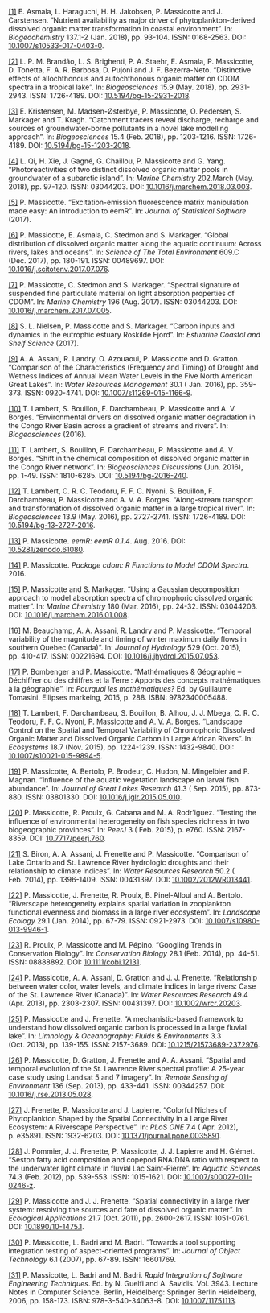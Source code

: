 <a name=bib-Asmala2018></a>[\[1\]](#cite-Asmala2018) E. Asmala, L.
Haraguchi, H. H. Jakobsen, P. Massicotte and J. Carstensen. “Nutrient
availability as major driver of phytoplankton-derived dissolved organic
matter transformation in coastal environment”. In: *Biogeochemistry*
137.1-2 (Jan. 2018), pp. 93-104. ISSN: 0168-2563. DOI:
[10.1007/s10533-017-0403-0](https://doi.org/10.1007/s10533-017-0403-0).

<a name=bib-Brandao2018></a>[\[2\]](#cite-Brandao2018) L. P. M. Brandão,
L. S. Brighenti, P. A. Staehr, E. Asmala, P. Massicotte, D. Tonetta, F.
A. R. Barbosa, D. Pujoni and J. F. Bezerra-Neto. “Distinctive effects of
allochthonous and autochthonous organic matter on CDOM spectra in a
tropical lake”. In: *Biogeosciences* 15.9 (May. 2018), pp. 2931-2943.
ISSN: 1726-4189. DOI:
[10.5194/bg-15-2931-2018](https://doi.org/10.5194/bg-15-2931-2018).

<a name=bib-Kristensen2018></a>[\[3\]](#cite-Kristensen2018) E.
Kristensen, M. Madsen-Østerbye, P. Massicotte, O. Pedersen, S. Markager
and T. Kragh. “Catchment tracers reveal discharge, recharge and sources
of groundwater-borne pollutants in a novel lake modelling approach”. In:
*Biogeosciences* 15.4 (Feb. 2018), pp. 1203-1216. ISSN: 1726-4189. DOI:
[10.5194/bg-15-1203-2018](https://doi.org/10.5194/bg-15-1203-2018).

<a name=bib-Qi2018></a>[\[4\]](#cite-Qi2018) L. Qi, H. Xie, J. Gagné, G.
Chaillou, P. Massicotte and G. Yang. “Photoreactivities of two distinct
dissolved organic matter pools in groundwater of a subarctic island”.
In: *Marine Chemistry* 202.March (May. 2018), pp. 97-120. ISSN:
03044203. DOI:
[10.1016/j.marchem.2018.03.003](https://doi.org/10.1016/j.marchem.2018.03.003).

<a name=bib-Massicotte2017JSS></a>[\[5\]](#cite-Massicotte2017JSS) P.
Massicotte. “Excitation-emission fluorescence matrix manipulation made
easy: An introduction to eemR”. In: *Journal of Statistical Software*
(2017).

<a name=bib-Massicotte2017></a>[\[6\]](#cite-Massicotte2017) P.
Massicotte, E. Asmala, C. Stedmon and S. Markager. “Global distribution
of dissolved organic matter along the aquatic continuum: Across rivers,
lakes and oceans”. In: *Science of The Total Environment* 609.C
(Dec. 2017), pp. 180-191. ISSN: 00489697. DOI:
[10.1016/j.scitotenv.2017.07.076](https://doi.org/10.1016/j.scitotenv.2017.07.076).

<a name=bib-Massicotte2017a></a>[\[7\]](#cite-Massicotte2017a) P.
Massicotte, C. Stedmon and S. Markager. “Spectral signature of suspended
fine particulate material on light absorption properties of CDOM”. In:
*Marine Chemistry* 196 (Aug. 2017). ISSN: 03044203. DOI:
[10.1016/j.marchem.2017.07.005](https://doi.org/10.1016/j.marchem.2017.07.005).

<a name=bib-Nielsen2017></a>[\[8\]](#cite-Nielsen2017) S. L. Nielsen, P.
Massicotte and S. Markager. “Carbon inputs and dynamics in the eutrophic
estuary Roskilde Fjord”. In: *Estuarine Coastal and Shelf Science*
(2017).

<a name=bib-Assani2016></a>[\[9\]](#cite-Assani2016) A. A. Assani, R.
Landry, O. Azouaoui, P. Massicotte and D. Gratton. “Comparison of the
Characteristics (Frequency and Timing) of Drought and Wetness Indices of
Annual Mean Water Levels in the Five North American Great Lakes”. In:
*Water Resources Management* 30.1 ( Jan. 2016), pp. 359-373. ISSN:
0920-4741. DOI:
[10.1007/s11269-015-1166-9](https://doi.org/10.1007/s11269-015-1166-9).

<a name=bib-Lambert2016b></a>[\[10\]](#cite-Lambert2016b) T. Lambert, S.
Bouillon, F. Darchambeau, P. Massicotte and A. V. Borges. “Environmental
drivers on dissolved organic matter degradation in the Congo River Basin
across a gradient of streams and rivers”. In: *Biogeosciences* (2016).

<a name=bib-Lambert2016a></a>[\[11\]](#cite-Lambert2016a) T. Lambert, S.
Bouillon, F. Darchambeau, P. Massicotte and A. V. Borges. “Shift in the
chemical composition of dissolved organic matter in the Congo River
network”. In: *Biogeosciences Discussions* (Jun. 2016), pp. 1-49. ISSN:
1810-6285. DOI:
[10.5194/bg-2016-240](https://doi.org/10.5194/bg-2016-240).

<a name=bib-Lambert2016></a>[\[12\]](#cite-Lambert2016) T. Lambert, C.
R. C. Teodoru, F. F. C. Nyoni, S. Bouillon, F. Darchambeau, P.
Massicotte and A. V. A. Borges. “Along-stream transport and
transformation of dissolved organic matter in a large tropical river”.
In: *Biogeosciences* 13.9 (May. 2016), pp. 2727-2741. ISSN: 1726-4189.
DOI: [10.5194/bg-13-2727-2016](https://doi.org/10.5194/bg-13-2727-2016).

<a name=bib-Massicotte2016></a>[\[13\]](#cite-Massicotte2016) P.
Massicotte. *eemR: eemR 0.1.4*. Aug. 2016. DOI:
[10.5281/zenodo.61080](https://doi.org/10.5281/zenodo.61080).

<a name=bib-MassicotteCDOM></a>[\[14\]](#cite-MassicotteCDOM) P.
Massicotte. *Package cdom: R Functions to Model CDOM Spectra*. 2016.

<a name=bib-Massicotte2016MC></a>[\[15\]](#cite-Massicotte2016MC) P.
Massicotte and S. Markager. “Using a Gaussian decomposition approach to
model absorption spectra of chromophoric dissolved organic matter”. In:
*Marine Chemistry* 180 (Mar. 2016), pp. 24-32. ISSN: 03044203. DOI:
[10.1016/j.marchem.2016.01.008](https://doi.org/10.1016/j.marchem.2016.01.008).

<a name=bib-Beauchamp2015></a>[\[16\]](#cite-Beauchamp2015) M.
Beauchamp, A. A. Assani, R. Landry and P. Massicotte. “Temporal
variability of the magnitude and timing of winter maximum daily flows in
southern Quebec (Canada)”. In: *Journal of Hydrology* 529 (Oct. 2015),
pp. 410-417. ISSN: 00221694. DOI:
[10.1016/j.jhydrol.2015.07.053](https://doi.org/10.1016/j.jhydrol.2015.07.053).

<a name=bib-Bombenger2015></a>[\[17\]](#cite-Bombenger2015) P. Bombenger
and P. Massicotte. “Mathématiques & Géographie – Déchiffrer ou des
chiffres et la Terre : Apports des concepts mathématiques à la
géographie”. In: *Pourquoi les mathématiques?* Ed. by Guillaume
Tomasini. Ellipses markeing, 2015, p. 288. ISBN: 9782340005488.

<a name=bib-Lambert2015a></a>[\[18\]](#cite-Lambert2015a) T. Lambert, F.
Darchambeau, S. Bouillon, B. Alhou, J. J. Mbega, C. R. C. Teodoru, F. F.
C. Nyoni, P. Massicotte and A. V. A. Borges. “Landscape Control on the
Spatial and Temporal Variability of Chromophoric Dissolved Organic
Matter and Dissolved Organic Carbon in Large African Rivers”. In:
*Ecosystems* 18.7 (Nov. 2015), pp. 1224-1239. ISSN: 1432-9840. DOI:
[10.1007/s10021-015-9894-5](https://doi.org/10.1007/s10021-015-9894-5).

<a name=bib-Massicotte2015a></a>[\[19\]](#cite-Massicotte2015a) P.
Massicotte, A. Bertolo, P. Brodeur, C. Hudon, M. Mingelbier and P.
Magnan. “Influence of the aquatic vegetation landscape on larval fish
abundance”. In: *Journal of Great Lakes Research* 41.3 ( Sep. 2015),
pp. 873-880. ISSN: 03801330. DOI:
[10.1016/j.jglr.2015.05.010](https://doi.org/10.1016/j.jglr.2015.05.010).

<a name=bib-Massicotte2015></a>[\[20\]](#cite-Massicotte2015) P.
Massicotte, R. Proulx, G. Cabana and M. A. Rodr'iguez. “Testing the
influence of environmental heterogeneity on fish species richness in two
biogeographic provinces”. In: *PeerJ* 3 ( Feb. 2015), p. e760. ISSN:
2167-8359. DOI: [10.7717/peerj.760](https://doi.org/10.7717/peerj.760).

<a name=bib-Biron2014></a>[\[21\]](#cite-Biron2014) S. Biron, A. A.
Assani, J. Frenette and P. Massicotte. “Comparison of Lake Ontario and
St. Lawrence River hydrologic droughts and their relationship to climate
indices”. In: *Water Resources Research* 50.2 ( Feb. 2014),
pp. 1396-1409. ISSN: 00431397. DOI:
[10.1002/2012WR013441](https://doi.org/10.1002/2012WR013441).

<a name=bib-Massicotte2014></a>[\[22\]](#cite-Massicotte2014) P.
Massicotte, J. Frenette, R. Proulx, B. Pinel-Alloul and A. Bertolo.
“Riverscape heterogeneity explains spatial variation in zooplankton
functional evenness and biomass in a large river ecosystem”. In:
*Landscape Ecology* 29.1 (Jan. 2014), pp. 67-79. ISSN: 0921-2973. DOI:
[10.1007/s10980-013-9946-1](https://doi.org/10.1007/s10980-013-9946-1).

<a name=bib-Proulx2014></a>[\[23\]](#cite-Proulx2014) R. Proulx, P.
Massicotte and M. Pépino. “Googling Trends in Conservation Biology”. In:
*Conservation Biology* 28.1 (Feb. 2014), pp. 44-51. ISSN: 08888892. DOI:
[10.1111/cobi.12131](https://doi.org/10.1111/cobi.12131).

<a name=bib-Massicotte2013b></a>[\[24\]](#cite-Massicotte2013b) P.
Massicotte, A. A. Assani, D. Gratton and J. J. Frenette. “Relationship
between water color, water levels, and climate indices in large rivers:
Case of the St. Lawrence River (Canada)”. In: *Water Resources Research*
49.4 (Apr. 2013), pp. 2303-2307. ISSN: 00431397. DOI:
[10.1002/wrcr.20203](https://doi.org/10.1002/wrcr.20203).

<a
name=bib-Massicotte2013LOFE></a>[\[25\]](#cite-Massicotte2013LOFE) P.
Massicotte and J. Frenette. “A mechanistic-based framework to understand
how dissolved organic carbon is processed in a large fluvial lake”. In:
*Limnology & Oceanography: Fluids & Environments* 3.3 (Oct. 2013),
pp. 139-155. ISSN: 2157-3689. DOI:
[10.1215/21573689-2372976](https://doi.org/10.1215/21573689-2372976).

<a name=bib-Massicotte2013RSE></a>[\[26\]](#cite-Massicotte2013RSE) P.
Massicotte, D. Gratton, J. Frenette and A. A. Assani. “Spatial and
temporal evolution of the St. Lawrence River spectral profile: A 25-year
case study using Landsat 5 and 7 imagery”. In: *Remote Sensing of
Environment* 136 (Sep. 2013), pp. 433-441. ISSN: 00344257. DOI:
[10.1016/j.rse.2013.05.028](https://doi.org/10.1016/j.rse.2013.05.028).

<a name=bib-Frenette2012></a>[\[27\]](#cite-Frenette2012) J. Frenette,
P. Massicotte and J. Lapierre. “Colorful Niches of Phytoplankton Shaped
by the Spatial Connectivity in a Large River Ecosystem: A Riverscape
Perspective”. In: *PLoS ONE* 7.4 ( Apr. 2012), p. e35891. ISSN:
1932-6203. DOI:
[10.1371/journal.pone.0035891](https://doi.org/10.1371/journal.pone.0035891).

<a name=bib-Pommier2012></a>[\[28\]](#cite-Pommier2012) J. Pommier, J.
J. Frenette, P. Massicotte, J. J. Lapierre and H. Glémet. “Seston fatty
acid composition and copepod RNA:DNA ratio with respect to the
underwater light climate in fluvial Lac Saint-Pierre”. In: *Aquatic
Sciences* 74.3 (Feb. 2012), pp. 539-553. ISSN: 1015-1621. DOI:
[10.1007/s00027-011-0246-z](https://doi.org/10.1007/s00027-011-0246-z).

<a name=bib-Massicotte2011EA></a>[\[29\]](#cite-Massicotte2011EA) P.
Massicotte and J. J. Frenette. “Spatial connectivity in a large river
system: resolving the sources and fate of dissolved organic matter”. In:
*Ecological Applications* 21.7 (Oct. 2011), pp. 2600-2617. ISSN:
1051-0761. DOI: [10.1890/10-1475.1](https://doi.org/10.1890/10-1475.1).

<a name=bib-Massicotte2007></a>[\[30\]](#cite-Massicotte2007) P.
Massicotte, L. Badri and M. Badri. “Towards a tool supporting
integration testing of aspect-oriented programs”. In: *Journal of Object
Technology* 6.1 (2007), pp. 67-89. ISSN: 16601769.

<a name=bib-Massicotte2006></a>[\[31\]](#cite-Massicotte2006) P.
Massicotte, L. Badri and M. Badri. *Rapid Integration of Software
Engineering Techniques*. Ed. by N. Guelfi and A. Savidis. Vol. 3943.
Lecture Notes in Computer Science. Berlin, Heidelberg: Springer Berlin
Heidelberg, 2006, pp. 158-173. ISBN: 978-3-540-34063-8. DOI:
[10.1007/11751113](https://doi.org/10.1007/11751113).
